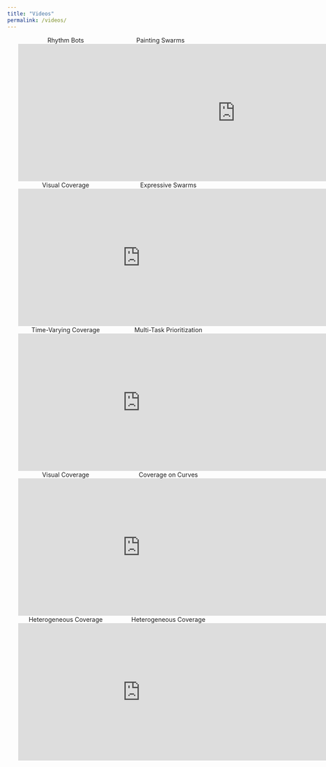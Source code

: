```yaml
---
title: "Videos"
permalink: /videos/
---
```


<center>
  <div style="width:90%">
    <div style="float:left;width:48%">
      <div id="title">Rhythm Bots</div>
      <iframe
        width="560"
        height="315"
        src="https://www.youtube.com/embed/WFODBJDlRUU"
        frameborder="0"
        allow="accelerometer; autoplay; encrypted-media; gyroscope; picture-in-picture"
        allowfullscreen>
      </iframe>
    </div>
    <div style="float:left;width:48%">
      <div id="title">Painting Swarms</div>
      <iframe
        width="560"
        height="315"
        src="https://youtube.com/embed/rzHUsB7kccQ"
        frameborder="0"
        allow="accelerometer; autoplay; encrypted-media; gyroscope; picture-in-picture"
        allowfullscreen>
      </iframe>
    </div>
  </div>
</center>

<br><br>

<center>
  <div style="width:90%">
    <div style="float:right;width:48%">
      <div id="title">Expressive Swarms</div>
      <iframe
        width="560"
        height="315"
        src="https://www.youtube.com/embed/Z1C8xo-he-Y"
        frameborder="0"
        allow="accelerometer; autoplay; encrypted-media; gyroscope; picture-in-picture"
        allowfullscreen>
      </iframe>
    </div>
    <div style="float:left;width:48%">
      <div id="title">Visual Coverage</div>
      <iframe
        width="560"
        height="315"
        src="https://www.youtube.com/embed/NQmyLJbywmw"
        frameborder="0"
        allow="accelerometer; autoplay; encrypted-media; gyroscope; picture-in-picture"
        allowfullscreen>
      </iframe>
    </div>
  </div>
</center>

<br><br>

<center>
  <div style="width:90%">
    <div style="float:right;width:48%">
      <div id="title">Multi-Task Prioritization</div>
      <iframe
        width="560"
        height="315"
        src="https://www.youtube.com/embed/epzd6RPsuYQ"
        frameborder="0"
        allow="accelerometer; autoplay; encrypted-media; gyroscope; picture-in-picture"
        allowfullscreen>
      </iframe>
    </div>
    <div style="float:left;width:48%">
      <div id="title">Time-Varying Coverage</div>
      <iframe
        width="560"
        height="315"
        src="https://www.youtube.com/embed/vwM8FBAZEJE"
        frameborder="0"
        allow="accelerometer; autoplay; encrypted-media; gyroscope; picture-in-picture"
        allowfullscreen>
      </iframe>
    </div>
  </div>
</center>

<br>

<br>

<center>
  <div style="width:90%">
    <div style="float:right;width:48%">
      <div id="title">Coverage on Curves</div>
      <iframe
        width="560"
        height="315"
        src="https://www.youtube.com/embed/uibdjkQPty0"
        frameborder="0"
        allow="accelerometer; autoplay; encrypted-media; gyroscope; picture-in-picture"
        allowfullscreen>
      </iframe>
    </div>
    <div style="float:left;width:48%">
      <div id="title">Visual Coverage</div>
      <iframe
        width="560"
        height="315"
        src="https://www.youtube.com/embed/sT3u5bm8FLU"
        frameborder="0"
        allow="accelerometer; autoplay; encrypted-media; gyroscope; picture-in-picture"
        allowfullscreen>
      </iframe>
    </div>
  </div>
</center>

<br>

<br>

<center>
  <div style="width:90%">
    <div style="float:right;width:48%">
      <div id="title">Heterogeneous Coverage</div>
      <iframe
        width="560"
        height="315"
        src="https://www.youtube.com/embed/RbmkOJmka8M"
        frameborder="0"
        allow="accelerometer; autoplay; encrypted-media; gyroscope; picture-in-picture"
        allowfullscreen>
      </iframe>
    </div>
    <div style="float:left;width:48%">
      <div id="title">Heterogeneous Coverage</div>
      <iframe
        width="560"
        height="315"
        src="https://www.youtube.com/embed/BphBnisGWT0"
        frameborder="0"
        allow="accelerometer; autoplay; encrypted-media; gyroscope; picture-in-picture"
        allowfullscreen>
      </iframe>
    </div>
  </div>
</center>


